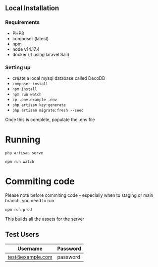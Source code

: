 ## Local Installation
### Requirements
- PHP8
- composer (latest)
- npm
- node v14.17.4 
- docker (if using laravel Sail)

### Setting up
-   create a local mysql database called DecoDB
-   `composer install`
-   `npm install`
-   `npm run watch`
-   `cp .env.example .env`
-   `php artisan key:generate`
-   `php artisan migrate:fresh --seed`

Once this is complete, populate the .env file

# Running
```
php artisan serve
```

```
npm run watch
```

# Commiting code
Please note before commiting code - especially when to staging or main branch, you need to run 
```
npm run prod
```
This builds all the assets for the server


## Test Users
|  Username             |  Password  |
| --------------------- | -----------|
| test@example.com      | password   |




